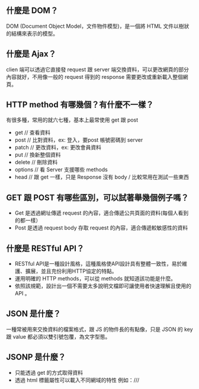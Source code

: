 ## 什麼是 DOM？
DOM (Document Object Model，文件物件模型)，是一個將 HTML 文件以樹狀的結構來表示的模型。

## 什麼是 Ajax？
clien 端可以透過它直接發 request 跟 server 端交換資料，可以更改網頁的部分內容就好，不用像一般的 request 得到的 response 需要更改或重新載入整個網頁。

## HTTP method 有哪幾個？有什麼不一樣？
有很多種，常用的就六七種，基本上最常使用 get 跟 post
- get // 查看資料
- post // 比對資料，ex: 登入，要post 帳號密碼到 server
- patch // 更改資料，ex: 更改會員資料
- put // 換新整個資料
- delete //  刪除資料
- options // 看 Server 支援哪些 methods 
- head // 跟 get 一樣，只是 Response 沒有 body / 比較常用在測試一些東西

## GET 跟 POST 有哪些區別，可以試著舉幾個例子嗎？
- Get 是透過網址傳遞 request 的內容，適合傳遞公共頁面的資料(每個人看到的都一樣）
- Post 是透過 request body 存取 request 的內容，適合傳遞較敏感性的資料

## 什麼是 RESTful API？
- RESTful API是一種設計風格，這種風格使API設計具有整體一致性，易於維護、擴展，並且充份利用HTTP協定的特點。
- 運用明確的 HTTP methods，可以從 methods 就知道該功能是什麼。
- 依照該規範，設計出一個不需要太多說明文檔即可讓使用者快速理解且使用的 API 。

## JSON 是什麼？
一種常被用來交換資料的檔案格式，跟 JS 的物件長的有點像，只是 JSON 的 key 跟 value 都必須以雙引號包覆，為文字型態。

## JSONP 是什麼？
- 只能透過 get 的方式取得資料
- 透過 html 標籤屬性可以載入不同網域的特性
例如：<a>/<img>/<link>/<script> 裡面的 src 和 href 都是用於外部資源的引入，像圖片、CSS文件、HTML文件、js文件或其他web頁面等。
透過 <script> 載人一段網址並發出 request 到伺服器端。且該網址帶有一個 callback function，伺服器執行該 function 將所要傳遞的資料透過參數的方式帶回來

## 要如何存取跨網域的 API？
該 api 設有 CORS 或是使用 JSONP 的方式
